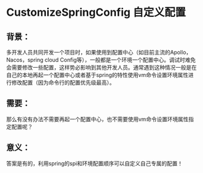 # CustomizeSpringConfig 自定义配置
## 背景：
  多开发人员共同开发一个项目时，如果使用到配置中心（如目前主流的Apollo，Nacos，spring cloud Config等），一般都是一个环境一个配置中心。调试时难免会需要修改一些配置，这样势必影响到其他开发人员。通常遇到这种情况一般是在自己的本地再起一个配置中心或者基于spring的特性使用vm命令设置环境属性进行修改配置（因为命令行的配置优先级最高）。
## 需要：
  那么有没有办法不需要再起一个配置中心，也不需要使用vm命令设置环境属性指定配置呢？
## 意义：
  答案是有的，利用spring的spi和环境配置顺序可以自定义自己专属的配置！
